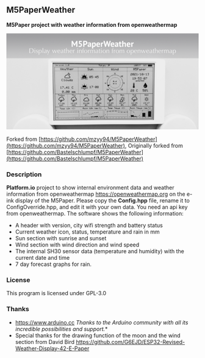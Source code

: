 
## M5PaperWeather
  **M5Paper project with weather information from openweathermap**

   ![M5PaperWeather](images/M5PaperWeather.png "M5Paper")


Forked from [https://github.com/mzyy94/M5PaperWeather](https://github.com/mzyy94/M5PaperWeather), 
Originally forked from [https://github.com/Bastelschlumpf/M5PaperWeather](https://github.com/Bastelschlumpf/M5PaperWeather)
### Description
  **Platform.io** project to show internal environment data and weather information from 
  openweathermap https://openweathermap.org on the e-ink display of the M5Paper.
  Please copy the **Config.hpp** file, rename it to ConfigOverride.hpp, and edit it with your own data.
  You need an api key from openweathermap.
  The software shows the following information:
  * A header with version, city wifi strength and battery status
  * Current weather icon, status, temperature and rain in mm
  * Sun section with sunrise and sunset 
  * Wind section with wind direction and wind speed
  * The internal SH30 sensor data (temperature and humidity) with the current date and time
  * 7 day forecast graphs for rain.

### License
   This program is licensed under GPL-3.0

### Thanks
   * https://www.arduino.cc
     *Thanks to the Arduino community with all its incredible possibilities and support.** 
   * Special thanks for the drawing function of the moon and the wind section from David Bird
     https://github.com/G6EJD/ESP32-Revised-Weather-Display-42-E-Paper
